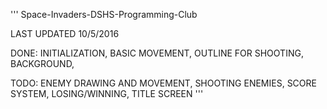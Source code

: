 '''
Space-Invaders-DSHS-Programming-Club

LAST UPDATED 10/5/2016

DONE:
INITIALIZATION,
BASIC MOVEMENT,
OUTLINE FOR SHOOTING,
BACKGROUND,

TODO:
ENEMY DRAWING AND MOVEMENT,
SHOOTING ENEMIES,
SCORE SYSTEM,
LOSING/WINNING,
TITLE SCREEN
'''
